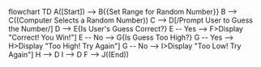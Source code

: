flowchart TD
    A([Start]) --> B{{Set Range for Random Number}}
    B --> C((Computer Selects a Random Number))
    C --> D[/Prompt User to Guess the Number/]
    D --> E{Is User's Guess Correct?}
    E -- Yes --> F>Display "Correct! You Win!"]
    E -- No --> G{Is Guess Too High?}
    G -- Yes --> H>Display "Too High! Try Again"]
    G -- No --> I>Display "Too Low! Try Again"]
    H --> D
    I --> D
    F --> J((End))

